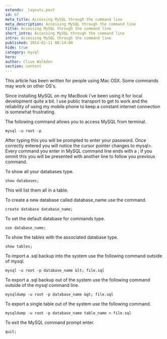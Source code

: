 ```yaml
---
extends: _layouts.post
id: 67
meta_title: Accessing MySQL through the command line
meta_description: Accessing MySQL through the command line
title: Accessing MySQL through the command line
short_intro: Accessing MySQL through the command line
intro: Accessing MySQL through the command line
published: 2014-02-11 08:14:00
hide: true
category: mysql
hero:
author: Clive Walkden
section: content
---
```


This article has been written for people using Mac OSX. Some commands may work on other OS&#39;s.

Since installing MySQL on my MacBook i&#39;ve been using it for local development quite a bit. I use public transport to get to work and the reliability of using my mobile phone to keep a constant internet connection is somewhat frustrating.

The following command allows you to access MySQL from terminal.

```shell
mysql -u root -p
```

After typing this you will be prompted to enter your password. Once correctly entered you will notice the cursor pointer changes to mysql&gt;. Every command you enter in MySQL command line ends with a ; if you ommit this you will be presented with another line to follow you previous command.

To show all your databases type.

```mysql
show databases;
```

This will list them all in a table.

To create a new database called database_name use the command.

```mysql
create database database_name;
```

To set the default database for commands type.

```mysql
use database_name;
```

To show the tables with the associated database type.

```mysql
show tables;
```

To import a .sql backup into the system use the following command outside of mysql.

```shell
mysql -u root -p database_name &lt; file.sql
```

To export a .sql backup out of the system use the following command outside of the mysql command line.

```shell
mysqldump -u root -p database_name &gt; file.sql
```

To export a single table out of the system use the following command.

```shell
mysqldump -u root -p database_name table_name > file.sql
```

To exit the MySQL command prompt enter.

```mysql
quit;
```
